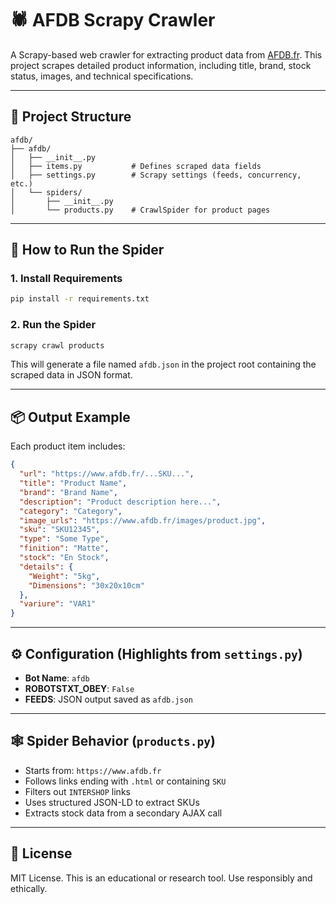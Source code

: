 # 🕷️ AFDB Scrapy Crawler

A Scrapy-based web crawler for extracting product data from [AFDB.fr](https://www.afdb.fr). This project scrapes detailed product information, including title, brand, stock status, images, and technical specifications.

---

## 📁 Project Structure

```
afdb/
├── afdb/
│   ├── __init__.py
│   ├── items.py           # Defines scraped data fields
│   ├── settings.py        # Scrapy settings (feeds, concurrency, etc.)
│   └── spiders/
│       ├── __init__.py
│       └── products.py    # CrawlSpider for product pages
```

---

## 🚀 How to Run the Spider

### 1. Install Requirements

```bash
pip install -r requirements.txt
```

### 2. Run the Spider

```bash
scrapy crawl products
```

This will generate a file named `afdb.json` in the project root containing the scraped data in JSON format.

---

## 📦 Output Example

Each product item includes:

```json
{
  "url": "https://www.afdb.fr/...SKU...",
  "title": "Product Name",
  "brand": "Brand Name",
  "description": "Product description here...",
  "category": "Category",
  "image_urls": "https://www.afdb.fr/images/product.jpg",
  "sku": "SKU12345",
  "type": "Some Type",
  "finition": "Matte",
  "stock": "En Stock",
  "details": {
    "Weight": "5kg",
    "Dimensions": "30x20x10cm"
  },
  "variure": "VAR1"
}
```

---

## ⚙️ Configuration (Highlights from `settings.py`)

- **Bot Name**: `afdb`
- **ROBOTSTXT_OBEY**: `False`
- **FEEDS**: JSON output saved as `afdb.json`

---

## 🕸️ Spider Behavior (`products.py`)

- Starts from: `https://www.afdb.fr`
- Follows links ending with `.html` or containing `SKU`
- Filters out `INTERSHOP` links
- Uses structured JSON-LD to extract SKUs
- Extracts stock data from a secondary AJAX call

---

## 📄 License

MIT License. This is an educational or research tool. Use responsibly and ethically.
